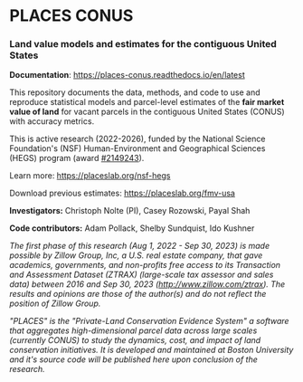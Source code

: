 # PLACES CONUS
### Land value models and estimates for the contiguous United States

**Documentation**: https://places-conus.readthedocs.io/en/latest

This repository documents the data, methods, and code to use and reproduce statistical models and parcel-level estimates of the **fair market value of land** for vacant parcels in the contiguous United States (CONUS) with accuracy metrics.

This is active research (2022-2026), funded by the National Science Foundation's (NSF) Human-Environment and Geographical Sciences (HEGS) program (award [#2149243](https://www.nsf.gov/awardsearch/showAward?AWD_ID=2149243)).

Learn more: https://placeslab.org/nsf-hegs

Download previous estimates: https://placeslab.org/fmv-usa

**Investigators:** Christoph Nolte (PI), Casey Rozowski, Payal Shah

**Code contributors:** Adam Pollack, Shelby Sundquist, Ido Kushner

*The first phase of this research (Aug 1, 2022 - Sep 30, 2023) is made possible by Zillow Group, Inc, a U.S. real estate company, that gave academics, governments, and non-profits free access to its Transaction and Assessment Dataset (ZTRAX) (large-scale tax assessor and sales data) between 2016 and Sep 30, 2023 (http://www.zillow.com/ztrax). The results and opinions are those of the author(s) and do not reflect the position of Zillow Group.*

*"PLACES" is the "Private-Land Conservation Evidence System" a software that aggregates high-dimensional parcel data across large scales (currently CONUS) to study the dynamics, cost, and impact of land conservation initiatives. It is developed and maintained at Boston University and it's source code will be published here upon conclusion of the research.*
